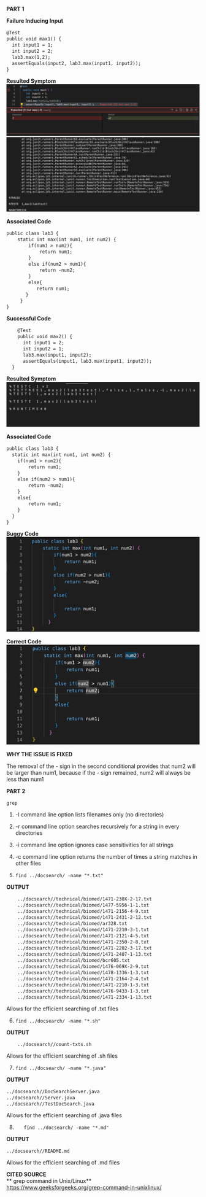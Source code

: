 **PART 1**

**Failure Inducing Input**

    @Test
    public void max1() {
      int input1 = 1;
      int input2 = 2;
      lab3.max(1,2);
      assertEquals(input2, lab3.max(input1, input2));
    }

**Resulted Symptom**
![Image](failure.png)
![Image](failure2.png)


**Associated Code**

    public class lab3 {
        static int max(int num1, int num2) {
            if(num1 > num2){
                return num1;
            }
            else if(num2 > num1){
                return -num2;
            }
            else{
               return num1;
           }
         }
    }
**Successful Code**

        @Test
        public void max2() {
          int input1 = 2;
          int input2 = 1;
          lab3.max(input1, input2);
          assertEquals(input1, lab3.max(input1, input2));
      }

**Resulted Symptom**
![Image](success.png)

**Associated Code**

    public class lab3 {
      static int max(int num1, int num2) {
        if(num1 > num2){
            return num1;
        }
        else if(num2 > num1){
            return -num2;
        }
        else{
            return num1;
        }
      }
    }
    
**Buggy Code**
![Image](bugCode.png)

**Correct Code**
![Image](correctCode.png)

**WHY THE ISSUE IS FIXED**

The removal of the - sign in the second conditional provides that num2 will be larger than num1, because if the - sign remained, num2 will always be less than num1


**PART 2**

    grep

1. -l command line option lists filenames only (no directories)
2. -r command line option searches recursively for a string in every directories
3. -i command line option ignores case sensitivities for all strings
4. -c command line option returns the number of times a string matches in other files

5.     find ../docsearch/ -name "*.txt"
**OUTPUT**

        ../docsearch//technical/biomed/1471-230X-2-17.txt
        ../docsearch//technical/biomed/1477-5956-1-1.txt
        ../docsearch//technical/biomed/1471-2156-4-9.txt
        ../docsearch//technical/biomed/1471-2431-2-12.txt
        ../docsearch//technical/biomed/ar328.txt
        ../docsearch//technical/biomed/1471-2210-3-1.txt
        ../docsearch//technical/biomed/1471-2121-4-5.txt
        ../docsearch//technical/biomed/1471-2350-2-8.txt
        ../docsearch//technical/biomed/1471-2202-3-17.txt
        ../docsearch//technical/biomed/1471-2407-1-13.txt
        ../docsearch//technical/biomed/bcr605.txt
        ../docsearch//technical/biomed/1476-069X-2-9.txt
        ../docsearch//technical/biomed/1478-1336-1-3.txt
        ../docsearch//technical/biomed/1471-2164-2-4.txt
        ../docsearch//technical/biomed/1471-2210-1-3.txt
        ../docsearch//technical/biomed/1476-9433-1-3.txt
        ../docsearch//technical/biomed/1471-2334-1-13.txt

Allows for the efficient searching of .txt files

6.     find ../docsearch/ -name "*.sh"

**OUTPUT**

        ../docsearch//count-txts.sh

Allows for the efficient searching of .sh files

7.     find ../docsearch/ -name "*.java"
**OUTPUT**

    ../docsearch//DocSearchServer.java
    ../docsearch//Server.java
    ../docsearch//TestDocSearch.java

Allows for the efficient searching of .java files

8.        find ../docsearch/ -name "*.md"

**OUTPUT**

    ../docsearch//README.md
    
Allows for the efficient searching of .md files


**CITED SOURCE**\
**
grep command in Unix/Linux**\
https://www.geeksforgeeks.org/grep-command-in-unixlinux/
